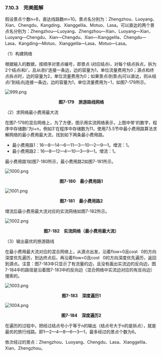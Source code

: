 ### 7.10.3　完美图解

假设景点个数n=8，直达线路数m=10。景点名分别为：Zhengzhou、Luoyang、Xian、Chengdu、Kangding、Xianggelila、Motuo、Lasa。可以直达的两个景点名分别为：Zhengzhou—Luoyang、Zhengzhou—Xian、Luoyang—Xian、Luoyang—Chengdu、Xian—Chengdu、Xian—Xianggelila、Chengdu—Lasa、Kangding—Motuo、Xianggelila—Lasa、Motuo—Lasa。

（1）构建网络

根据输入的数据，按顺序对景点编号，即景点 i对应结点i，对每个结点拆点，拆为2个结点i和i'，且从i到i'连接一条边，边的容量为1，单位流量费用为0；源点和终点拆点时，边的容量为2，单位流量费用为0；如果景点i到景点j可以直达，则从结点i'到结点j连接一条边，边的容量为1，单位流量费用为−1，如图7-179所示。

![999.png](../images/999.png)
<center class="my_markdown"><b class="my_markdown">图7-179　旅游路线网络</b></center>

（2）求网络最小费用最大流

在图7-179的混合网络上，为了方便，图示用实流网络表示，上图中带'的数字，程序中存储数i'为i+n，例如3'在程序中存储数为11，使用7.5.5节中最小费用路算法求解网络的最小费用最大流，找到如下两条最小费用路。

+ 最小费用路1：16—8—14—6—11—3—10—2—9—1。增流：1。
+ 最小费用路2：16—8—12—4—10—3—9—1。增流：1。

最小费用路1如图7-180所示，最小费用路2如图7-181所示。

![1000.png](../images/1000.png)
<center class="my_markdown"><b class="my_markdown">图7-180　最小费用路1</b></center>

![1001.png](../images/1001.png)
<center class="my_markdown"><b class="my_markdown">图7-181　最小费用路2</b></center>

增流后最小费用最大流对应的实流网络如图7-182所示。

![1002.png](../images/1002.png)
<center class="my_markdown"><b class="my_markdown">图7-182　实流网络（最小费用最大流）</b></center>

（3）输出最优的旅游路线

在最小费用最大流对应的混合网络上，从源点出发，沿着flow>0且cost<img class="my_markdown" src="../images/6.gif" style="width:11px;  height: 14px; "/>0的方向深度优先遍历，到达终点后，再沿着flow<0且cost<img src="https://cdn.ptpress.cn/pubcloud/5B0A982E/ushu/N13082/online/FBOL6c69757cef863/Images/5.gif" style="width:11px;  height: 14px; "/>0的方向深度优先遍历，返回到源点。注意：图7-183中只显示了有流量的边，且没有画出实流边的反向边，图7-184中的路径是沿着图7-183中的反向边（混合网络中实流边对应的有反向边）搜索的。

![1003.png](../images/1003.png)
<center class="my_markdown"><b class="my_markdown">图7-183　深度遍历1</b></center>

![1004.png](../images/1004.png)
<center class="my_markdown"><b class="my_markdown">图7-184　深度遍历2</b></center>

在遍历的过程中，把经过结点号小于等于n的输出（结点号大于n的是拆点），就是最优的旅行线路。即1—2—4—8—6—3—1，最多经过的景点个数为6。

依次经过的景点：Zhengzhou、Luoyang、Chengdu、Lasa、Xianggelila、Xian、Zhengzhou。

